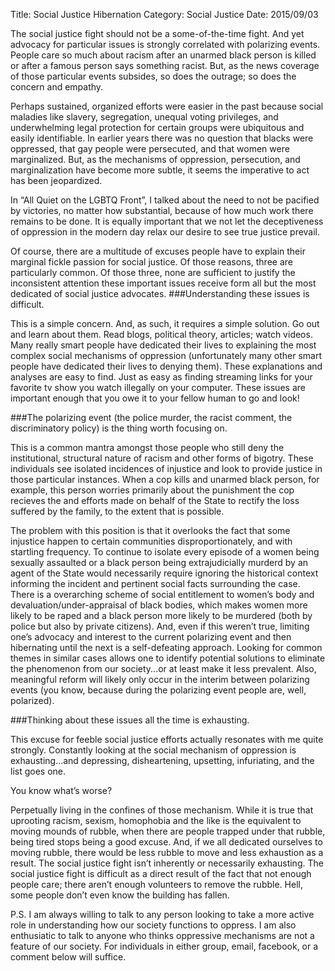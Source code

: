 Title: Social Justice Hibernation
Category: Social Justice
Date: 2015/09/03

The social justice fight should not be a some-of-the-time fight. And yet advocacy for particular issues is strongly correlated with polarizing events. People care so much about racism after an unarmed black person is killed or after a famous person says something racist. But, as the news coverage of those particular events subsides, so does the outrage; so does the concern and empathy.

Perhaps sustained, organized efforts were easier in the past because social maladies like slavery, segregation, unequal voting privileges, and underwhelming legal protection for certain groups were ubiquitous and easily identifiable. In earlier years there was no question that blacks were oppressed, that gay people were persecuted, and that women were marginalized. But, as the mechanisms of oppression, persecution, and marginalization have become more subtle, it seems the imperative to act has been jeopardized.

In “All Quiet on the LGBTQ Front”, I talked about the need to not be pacified by victories, no matter how substantial, because of how much work there remains to be done. It is equally important that we not let the deceptiveness of oppression in the modern day relax our desire to see true justice prevail.

Of course, there are a multitude of excuses people have to explain their marginal fickle passion for social justice. Of those reasons, three are particularly common. Of those three, none are sufficient to justify the inconsistent attention these important issues receive form all but the most dedicated of social justice advocates.
###Understanding these issues is difficult.

This is a simple concern. And, as such, it requires a simple solution. Go out and learn about them. Read blogs, political theory, articles; watch videos. Many really smart people have dedicated their lives to explaining the most complex social mechanisms of oppression (unfortunately many other smart people have dedicated their lives to denying them). These explanations and analyses are easy to find. Just as easy as finding streaming links for your favorite tv show you watch illegally on your computer. These issues are important enough that you owe it to your fellow human to go and look!

###The polarizing event (the police murder, the racist comment, the discriminatory policy) is the thing worth focusing on.

This is a common mantra amongst those people who still deny the institutional, structural nature of racism and other forms of bigotry. These individuals see isolated incidences of injustice and look to provide justice in those particular instances. When a cop kills and unarmed black person, for example, this person worries primarily about the punishment the cop recieves the and efforts made on behalf of the State to rectify the loss suffered by the family, to the extent that is possible.

The problem with this position is that it overlooks the fact that some injustice happen to certain communities disproportionately, and with startling frequency. To continue to isolate every episode of a women being sexually assaulted or a black person being extrajudicially murderd by an agent of the State would necessarily require ignoring the historical context informing the incident and pertinent social facts surrounding the case. There is a overarching scheme of social entitlement to women’s body and devaluation/under-appraisal of black bodies, which makes women more likely to be raped and a black person more likely to be murdered (both by police but also by private citizens).
And, even if this weren’t true, limiting one’s advocacy and interest to the current polarizing event and then hibernating until the next is a self-defeating approach. Looking for common themes in similar cases allows one to identify potential solutions to eliminate the phenomenon from our society...or at least make it less prevalent. Also, meaningful reform will likely only occur in the interim between polarizing events (you know, because during the polarizing event people are, well, polarized).

###Thinking about these issues all the time is exhausting.

This excuse for feeble social justice efforts actually resonates with me quite strongly. Constantly looking at the social mechanism of oppression is exhausting...and depressing, disheartening, upsetting, infuriating, and the list goes one.

You know what’s worse?

Perpetually living in the confines of those mechanism. While it is true that uprooting racism, sexism, homophobia and the like is the equivalent to moving mounds of rubble, when there are people trapped under that rubble, being tired stops being a good excuse. And, if we all dedicated ourselves to moving rubble, there would be less rubble to move and less exhaustion as a result. The social justice fight isn’t inherently or necessarily exhausting. The social justice fight is difficult as a direct result of the fact that not enough people care; there aren’t enough volunteers to remove the rubble. Hell, some people don’t even know the building has fallen.

P.S. I am always willing to talk to any person looking to take a more active role in understanding how our society functions to oppress. I am also enthusiatic to talk to anyone who thinks oppressive mechanisms are not a feature of our society. For individuals in either group, email, facebook, or a comment below will suffice.

